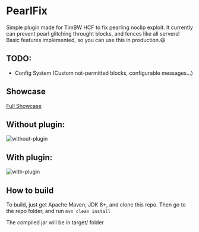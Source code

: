 # PearlFix
Simple plugin made for TimBW HCF to fix pearling noclip exploit. It currently can prevent pearl glitching throught blocks, and fences like all servers! Basic features implemented, so you can use this in production.😃

## TODO:
- Config System (Custom not-permitted blocks, configurable messages...)

## Showcase
[Full Showcase](https://youtu.be/qCK0Wua0U6o)

## Without plugin:
![without-plugin](https://github.com/timof121/PearlGlitchFix/blob/main/readme/without_plugin.gif)

## With plugin:
![with-plugin](https://github.com/timof121/PearlGlitchFix/blob/main/readme/with_plugin.gif)

## How to build
To build, just get Apache Maven, JDK 8+, and clone this repo. Then go to the repo folder, and run ```mvn clean install```

The compiled jar will be in target/ folder
